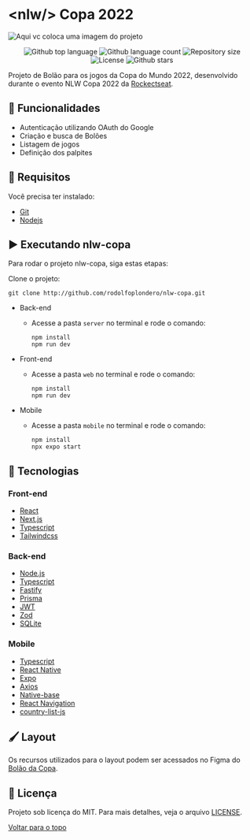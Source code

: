 # \<nlw\/> Copa 2022

<img src="cover.svg" alt="Aqui vc coloca uma imagem do projeto"> 
  
<br>

<p align="center">
  <img alt="Github top language" src="https://img.shields.io/github/languages/top/rodolfoplondero/nlw-copa?color=f7dd43">
  <img alt="Github language count" src="https://img.shields.io/github/languages/count/rodolfoplondero/nlw-copa?color=f7dd43">
  <img alt="Repository size" src="https://img.shields.io/github/repo-size/rodolfoplondero/nlw-copa?color=f7dd43">
  <img alt="License" src="https://img.shields.io/github/license/rodolfoplondero/nlw-copa?color=f7dd43">
  <img alt="Github stars" src="https://img.shields.io/github/stars/rodolfoplondero/nlw-copa?color=f7dd43" />
</p>


Projeto de Bolão para os jogos da Copa do Mundo 2022, desenvolvido durante o evento NLW Copa 2022 da [Rockectseat](https://www.rocketseat.com.br/). 

## 📰 Funcionalidades

- Autenticação utilizando OAuth do Google
- Criação e busca de Bolões
- Listagem de jogos
- Definição dos palpites

## 🔧 Requisitos

Você precisa ter instalado:
- [Git](https://git-scm.com/)
- [Nodejs](https://nodejs.org/)

## ▶️ Executando nlw-copa

Para rodar o projeto nlw-copa, siga estas etapas:

Clone o projeto:
```
git clone http://github.com/rodolfoplondero/nlw-copa.git
```

- Back-end
  - Acesse a pasta `server` no terminal e rode o comando:
  
    ```
    npm install
    npm run dev
    ```
- Front-end
  -  Acesse a pasta `web` no terminal e rode o comando:

        ```
        npm install
        npm run dev
        ```
- Mobile
  -  Acesse a pasta `mobile` no terminal e rode o comando:

        ```
        npm install
        npx expo start
        ```

## 🚀 Tecnologias

### Front-end
- [React](https://reactjs.org/)
- [Next.js](https://nextjs.org/)
- [Typescript](https://www.typescriptlang.org/)
- [Tailwindcss](https://tailwindcss.com/)
### Back-end

  - [Node.js](https://nodejs.org/)
  - [Typescript](https://www.typescriptlang.org/)
  - [Fastify](https://www.fastify.io/)
  - [Prisma](https://www.prisma.io/)
  - [JWT](https://jwt.io/)
  - [Zod](https://github.com/colinhacks/zod)
  - [SQLite](https://www.sqlite.org/)

### Mobile
  - [Typescript](https://www.typescriptlang.org/)
  - [React Native](https://reactnative.dev/)
  - [Expo](https://expo.dev/)
  - [Axios](https://axios-http.com/)
  - [Native-base](https://nativebase.io/)
  - [React Navigation](https://reactnavigation.org/)
  - [country-list-js](https://www.npmjs.com/package/country-list-js)
  
## 🖌️ Layout

Os recursos utilizados para o layout podem ser acessados no Figma do [Bolão da Copa](https://www.figma.com/community/file/1169028343875283461).


## 📝 Licença
Projeto sob licença do MIT. Para mais detalhes, veja o arquivo [LICENSE](LICENSE).



<a href="#top">Voltar para o topo</a>
